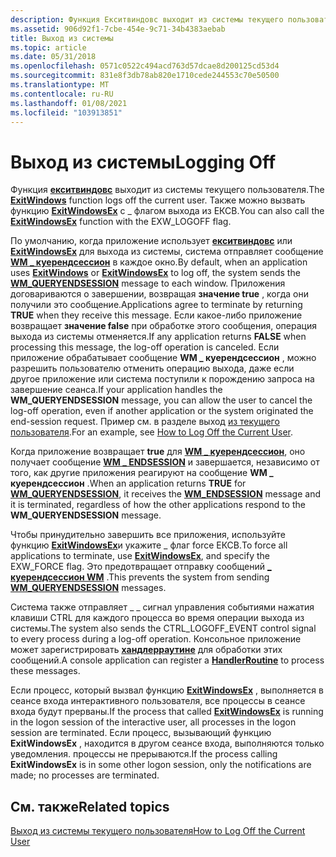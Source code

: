 ```yaml
---
description: Функция Екситвиндовс выходит из системы текущего пользователя. Также можно вызвать функцию ExitWindowsEx с \_ флагом выхода из ЕКСВ.
ms.assetid: 906d92f1-7cbe-454e-9c71-34b4383aebab
title: Выход из системы
ms.topic: article
ms.date: 05/31/2018
ms.openlocfilehash: 0571c0522c494acd763d57dcae8d200125cd53d4
ms.sourcegitcommit: 831e8f3db78ab820e1710cede244553c70e50500
ms.translationtype: MT
ms.contentlocale: ru-RU
ms.lasthandoff: 01/08/2021
ms.locfileid: "103913851"
---
```

# <a name="logging-off"></a><span data-ttu-id="d826a-104">Выход из системы</span><span class="sxs-lookup"><span data-stu-id="d826a-104">Logging Off</span></span>

<span data-ttu-id="d826a-105">Функция [**екситвиндовс**](/windows/desktop/api/Winuser/nf-winuser-exitwindows) выходит из системы текущего пользователя.</span><span class="sxs-lookup"><span data-stu-id="d826a-105">The [**ExitWindows**](/windows/desktop/api/Winuser/nf-winuser-exitwindows) function logs off the current user.</span></span> <span data-ttu-id="d826a-106">Также можно вызвать функцию [**ExitWindowsEx**](/windows/desktop/api/Winuser/nf-winuser-exitwindowsex) с \_ флагом выхода из ЕКСВ.</span><span class="sxs-lookup"><span data-stu-id="d826a-106">You can also call the [**ExitWindowsEx**](/windows/desktop/api/Winuser/nf-winuser-exitwindowsex) function with the EXW\_LOGOFF flag.</span></span>

<span data-ttu-id="d826a-107">По умолчанию, когда приложение использует [**екситвиндовс**](/windows/desktop/api/Winuser/nf-winuser-exitwindows) или [**ExitWindowsEx**](/windows/desktop/api/Winuser/nf-winuser-exitwindowsex) для выхода из системы, система отправляет сообщение [**WM \_ куерендсессион**](wm-queryendsession.md) в каждое окно.</span><span class="sxs-lookup"><span data-stu-id="d826a-107">By default, when an application uses [**ExitWindows**](/windows/desktop/api/Winuser/nf-winuser-exitwindows) or [**ExitWindowsEx**](/windows/desktop/api/Winuser/nf-winuser-exitwindowsex) to log off, the system sends the [**WM\_QUERYENDSESSION**](wm-queryendsession.md) message to each window.</span></span> <span data-ttu-id="d826a-108">Приложения договариваются о завершении, возвращая **значение true** , когда они получили это сообщение.</span><span class="sxs-lookup"><span data-stu-id="d826a-108">Applications agree to terminate by returning **TRUE** when they receive this message.</span></span> <span data-ttu-id="d826a-109">Если какое-либо приложение возвращает **значение false** при обработке этого сообщения, операция выхода из системы отменяется.</span><span class="sxs-lookup"><span data-stu-id="d826a-109">If any application returns **FALSE** when processing this message, the log-off operation is canceled.</span></span> <span data-ttu-id="d826a-110">Если приложение обрабатывает сообщение **WM \_ куерендсессион** , можно разрешить пользователю отменить операцию выхода, даже если другое приложение или система поступили к порождению запроса на завершение сеанса.</span><span class="sxs-lookup"><span data-stu-id="d826a-110">If your application handles the **WM\_QUERYENDSESSION** message, you can allow the user to cancel the log-off operation, even if another application or the system originated the end-session request.</span></span> <span data-ttu-id="d826a-111">Пример см. в разделе выход [из текущего пользователя](how-to-log-off-the-current-user.md).</span><span class="sxs-lookup"><span data-stu-id="d826a-111">For an example, see [How to Log Off the Current User](how-to-log-off-the-current-user.md).</span></span>

<span data-ttu-id="d826a-112">Когда приложение возвращает **true** для [**WM \_ куерендсессион**](wm-queryendsession.md), оно получает сообщение [**WM \_ ENDSESSION**](wm-endsession.md) и завершается, независимо от того, как другие приложения реагируют на сообщение **WM \_ куерендсессион** .</span><span class="sxs-lookup"><span data-stu-id="d826a-112">When an application returns **TRUE** for [**WM\_QUERYENDSESSION**](wm-queryendsession.md), it receives the [**WM\_ENDSESSION**](wm-endsession.md) message and it is terminated, regardless of how the other applications respond to the **WM\_QUERYENDSESSION** message.</span></span>

<span data-ttu-id="d826a-113">Чтобы принудительно завершить все приложения, используйте функцию [**ExitWindowsEx**](/windows/desktop/api/Winuser/nf-winuser-exitwindowsex)и укажите \_ флаг force ЕКСВ.</span><span class="sxs-lookup"><span data-stu-id="d826a-113">To force all applications to terminate, use [**ExitWindowsEx**](/windows/desktop/api/Winuser/nf-winuser-exitwindowsex), and specify the EXW\_FORCE flag.</span></span> <span data-ttu-id="d826a-114">Это предотвращает отправку сообщений [**\_ куерендсессион WM**](wm-queryendsession.md) .</span><span class="sxs-lookup"><span data-stu-id="d826a-114">This prevents the system from sending [**WM\_QUERYENDSESSION**](wm-queryendsession.md) messages.</span></span>

<span data-ttu-id="d826a-115">Система также отправляет \_ \_ сигнал управления событиями нажатия клавиши CTRL для каждого процесса во время операции выхода из системы.</span><span class="sxs-lookup"><span data-stu-id="d826a-115">The system also sends the CTRL\_LOGOFF\_EVENT control signal to every process during a log-off operation.</span></span> <span data-ttu-id="d826a-116">Консольное приложение может зарегистрировать [**хандлерраутине**](/windows/console/handlerroutine) для обработки этих сообщений.</span><span class="sxs-lookup"><span data-stu-id="d826a-116">A console application can register a [**HandlerRoutine**](/windows/console/handlerroutine) to process these messages.</span></span>

<span data-ttu-id="d826a-117">Если процесс, который вызвал функцию [**ExitWindowsEx**](/windows/desktop/api/Winuser/nf-winuser-exitwindowsex) , выполняется в сеансе входа интерактивного пользователя, все процессы в сеансе входа будут прерваны.</span><span class="sxs-lookup"><span data-stu-id="d826a-117">If the process that called [**ExitWindowsEx**](/windows/desktop/api/Winuser/nf-winuser-exitwindowsex) is running in the logon session of the interactive user, all processes in the logon session are terminated.</span></span> <span data-ttu-id="d826a-118">Если процесс, вызывающий функцию **ExitWindowsEx** , находится в другом сеансе входа, выполняются только уведомления. процессы не прерываются.</span><span class="sxs-lookup"><span data-stu-id="d826a-118">If the process calling **ExitWindowsEx** is in some other logon session, only the notifications are made; no processes are terminated.</span></span>

## <a name="related-topics"></a><span data-ttu-id="d826a-119">См. также</span><span class="sxs-lookup"><span data-stu-id="d826a-119">Related topics</span></span>

<dl> <dt>

[<span data-ttu-id="d826a-120">Выход из системы текущего пользователя</span><span class="sxs-lookup"><span data-stu-id="d826a-120">How to Log Off the Current User</span></span>](how-to-log-off-the-current-user.md)
</dt> </dl>

 

 
